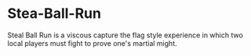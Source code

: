# Stea-Ball-Run
Steal Ball Run is a viscous capture the flag style experience in which two local players must fight to prove one's martial might.
